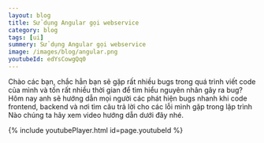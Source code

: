 ```yaml
---
layout: blog
title: Sử dụng Angular gọi webservice  
category: blog
tags: [ui]
summery: Sử dụng Angular gọi webservice  
image: /images/blog/angular.png
youtubeId: edYsCowgQq0
---
```

 
Chào các bạn, chắc hẳn bạn sẽ gặp rất nhiều bugs trong quá trình viết code của mình và tốn rất nhiều thời gian để tìm hiểu
nguyên nhân gây ra bug? Hôm nay anh sẽ hướng dẫn mọi người các phát hiện bugs nhanh khi code frontend, backend và nơi tìm 
câu trả lời cho các lỗi mình gặp trong lập trình
Nào chúng ta hãy xem video hướng dẫn dưới đây nhé.


{% include youtubePlayer.html id=page.youtubeId %}